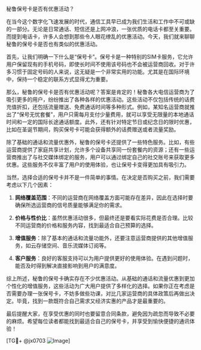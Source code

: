 秘鲁保号卡是否有优惠活动？

在当今这个数字化飞速发展的时代，通信工具早已成为我们生活和工作中不可或缺的一部分。无论是日常通话、短信还是上网冲浪，一张优质的电话卡都至关重要。而提到电话卡，许多人会想到那些令人眼花缭乱的优惠活动。今天，我们就来聊聊秘鲁的保号卡是否也有类似的优惠活动。

首先，让我们明确一下什么是“保号卡”。保号卡是一种特别的SIM卡服务，它允许用户保留现有的手机号码，即使长时间不使用该号码也不会被运营商回收。对于许多习惯于固定号码的人来说，这无疑是一个非常实用的功能。尤其是在国际环境中，保持一个稳定的联系方式显得尤为重要。

那么，秘鲁的保号卡是否有优惠活动呢？答案是肯定的！秘鲁各大电信运营商为了吸引更多的用户，纷纷推出了各种各样的优惠活动。这些活动不仅包括传统的话费充值折扣，还包括流量赠送、免费通话时间等多种形式。例如，某知名运营商就推出了“保号无忧套餐”，用户只需每月支付少量费用，就可以享受无限量的本地通话时间和一定的国际长途通话额度。此外，还有针对特定节日或纪念日的限时优惠，比如在圣诞节期间，购买保号卡可能会获得额外的话费赠送或者流量奖励。

除了基础的通话和流量优惠外，秘鲁的保号卡还提供了一些特色服务。比如，有些运营商提供了家庭共享计划，允许多个设备共享同一份套餐内的资源；还有一些运营商推出了与社交媒体绑定的服务，用户可以通过绑定自己的社交账号来获取更多优惠。这些服务不仅丰富了用户的使用体验，也让保号卡变得更加具有吸引力。

当然，选择合适的保号卡并不是一件简单的事情。在决定是否购买之前，我们需要考虑以下几个因素：

1. **网络覆盖范围**：不同的运营商在网络覆盖方面可能存在差异，因此在选择时要确保所选运营商的信号质量能够满足你的需求。
   
2. **价格与性价比**：虽然优惠活动很多，但最终还是要看实际花费是否合理。比较不同运营商的价格和服务内容，找到最适合自己预算的选择。

3. **增值服务**：除了基本的通话和流量功能外，还要注意运营商提供的其他增值服务，如云存储空间、音乐流媒体订阅等。

4. **客户服务**：良好的客服支持可以为用户提供更好的使用体验。在遇到问题时，能否及时得到解决直接影响到用户的满意度。

综上所述，秘鲁的保号卡确实存在不少优惠活动。从基础的通话和流量优惠到更加个性化的增值服务，这些活动为广大用户提供了多样化的选择。如果你正在考虑是否需要办理一张保号卡，不妨多做些功课，对比几家运营商的具体政策后再做出决定。毕竟，找到一款既符合自己需求又经济实惠的产品才是最重要的。

最后提醒大家，在享受优惠的同时也要留意合同条款，避免因为疏忽而导致不必要的麻烦。希望每位读者都能找到最适合自己的保号卡，并享受到愉快便捷的通讯体验！

[TG💪+ @jx0703 ![Image](https://github.com/user-attachments/assets/dbca1d08-cadb-493c-b0ec-ad6f7a83f270)]